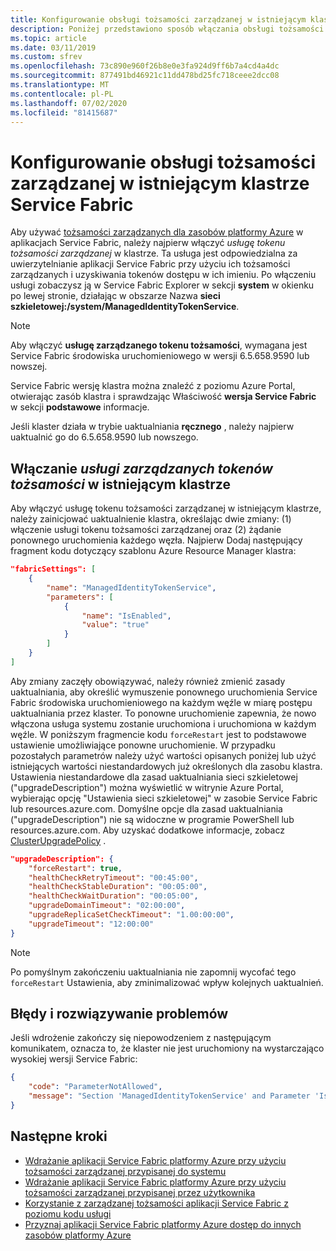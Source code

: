 ```yaml
---
title: Konfigurowanie obsługi tożsamości zarządzanej w istniejącym klastrze Service Fabric
description: Poniżej przedstawiono sposób włączania obsługi tożsamości zarządzanych w istniejącym klastrze Service Fabric platformy Azure
ms.topic: article
ms.date: 03/11/2019
ms.custom: sfrev
ms.openlocfilehash: 73c890e960f26b8e0e3fa924d9ff6b7a4cd4a4dc
ms.sourcegitcommit: 877491bd46921c11dd478bd25fc718ceee2dcc08
ms.translationtype: MT
ms.contentlocale: pl-PL
ms.lasthandoff: 07/02/2020
ms.locfileid: "81415687"
---
```

# <a name="configure-managed-identity-support-in-an-existing-service-fabric-cluster"></a>Konfigurowanie obsługi tożsamości zarządzanej w istniejącym klastrze Service Fabric

Aby używać [tożsamości zarządzanych dla zasobów platformy Azure](../active-directory/managed-identities-azure-resources/overview.md) w aplikacjach Service Fabric, należy najpierw włączyć *usługę tokenu tożsamości zarządzanej* w klastrze. Ta usługa jest odpowiedzialna za uwierzytelnianie aplikacji Service Fabric przy użyciu ich tożsamości zarządzanych i uzyskiwania tokenów dostępu w ich imieniu. Po włączeniu usługi zobaczysz ją w Service Fabric Explorer w sekcji **system** w okienku po lewej stronie, działając w obszarze Nazwa **sieci szkieletowej:/system/ManagedIdentityTokenService**.

> [!NOTE]
> Aby włączyć **usługę zarządzanego tokenu tożsamości**, wymagana jest Service Fabric środowiska uruchomieniowego w wersji 6.5.658.9590 lub nowszej.  
>
> Service Fabric wersję klastra można znaleźć z poziomu Azure Portal, otwierając zasób klastra i sprawdzając Właściwość **wersja Service Fabric** w sekcji **podstawowe** informacje.
>
> Jeśli klaster działa w trybie uaktualniania **ręcznego** , należy najpierw uaktualnić go do 6.5.658.9590 lub nowszego.

## <a name="enable-managed-identity-token-service-in-an-existing-cluster"></a>Włączanie *usługi zarządzanych tokenów tożsamości* w istniejącym klastrze

Aby włączyć usługę tokenu tożsamości zarządzanej w istniejącym klastrze, należy zainicjować uaktualnienie klastra, określając dwie zmiany: (1) włączenie usługi tokenu tożsamości zarządzanej oraz (2) żądanie ponownego uruchomienia każdego węzła. Najpierw Dodaj następujący fragment kodu dotyczący szablonu Azure Resource Manager klastra:

```json
"fabricSettings": [
    {
        "name": "ManagedIdentityTokenService",
        "parameters": [
            {
                "name": "IsEnabled",
                "value": "true"
            }
        ]
    }
]
```

Aby zmiany zaczęły obowiązywać, należy również zmienić zasady uaktualniania, aby określić wymuszenie ponownego uruchomienia Service Fabric środowiska uruchomieniowego na każdym węźle w miarę postępu uaktualniania przez klaster. To ponowne uruchomienie zapewnia, że nowo włączona usługa systemu zostanie uruchomiona i uruchomiona w każdym węźle. W poniższym fragmencie kodu `forceRestart` jest to podstawowe ustawienie umożliwiające ponowne uruchomienie. W przypadku pozostałych parametrów należy użyć wartości opisanych poniżej lub użyć istniejących wartości niestandardowych już określonych dla zasobu klastra. Ustawienia niestandardowe dla zasad uaktualniania sieci szkieletowej ("upgradeDescription") można wyświetlić w witrynie Azure Portal, wybierając opcję "Ustawienia sieci szkieletowej" w zasobie Service Fabric lub resources.azure.com. Domyślne opcje dla zasad uaktualniania ("upgradeDescription") nie są widoczne w programie PowerShell lub resources.azure.com. Aby uzyskać dodatkowe informacje, zobacz [ClusterUpgradePolicy](https://docs.microsoft.com/dotnet/api/microsoft.azure.management.servicefabric.models.clusterupgradepolicy?view=azure-dotnet) .  

```json
"upgradeDescription": {
    "forceRestart": true,
    "healthCheckRetryTimeout": "00:45:00",
    "healthCheckStableDuration": "00:05:00",
    "healthCheckWaitDuration": "00:05:00",
    "upgradeDomainTimeout": "02:00:00",
    "upgradeReplicaSetCheckTimeout": "1.00:00:00",
    "upgradeTimeout": "12:00:00"
}
```

> [!NOTE]
> Po pomyślnym zakończeniu uaktualniania nie zapomnij wycofać tego `forceRestart` Ustawienia, aby zminimalizować wpływ kolejnych uaktualnień. 

## <a name="errors-and-troubleshooting"></a>Błędy i rozwiązywanie problemów

Jeśli wdrożenie zakończy się niepowodzeniem z następującym komunikatem, oznacza to, że klaster nie jest uruchomiony na wystarczająco wysokiej wersji Service Fabric:

```json
{
    "code": "ParameterNotAllowed",
    "message": "Section 'ManagedIdentityTokenService' and Parameter 'IsEnabled' is not allowed."
}
```

## <a name="next-steps"></a>Następne kroki
* [Wdrażanie aplikacji Service Fabric platformy Azure przy użyciu tożsamości zarządzanej przypisanej do systemu](./how-to-deploy-service-fabric-application-system-assigned-managed-identity.md)
* [Wdrażanie aplikacji Service Fabric platformy Azure przy użyciu tożsamości zarządzanej przypisanej przez użytkownika](./how-to-deploy-service-fabric-application-user-assigned-managed-identity.md)
* [Korzystanie z zarządzanej tożsamości aplikacji Service Fabric z poziomu kodu usługi](./how-to-managed-identity-service-fabric-app-code.md)
* [Przyznaj aplikacji Service Fabric platformy Azure dostęp do innych zasobów platformy Azure](./how-to-grant-access-other-resources.md)
